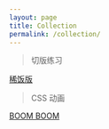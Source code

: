 ```yaml
---
layout: page
title: Collection
permalink: /collection/
---
```


> 切版练习

[稀饭版](http://wuyuxin2.github.io/collections/foryou.html)

> CSS 动画

[BOOM BOOM]()
